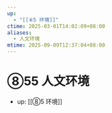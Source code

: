 ```yaml
---
up:
  - "[[⑧5 环境]]"
ctime: 2025-03-01T14:02:09+08:00
aliases:
  - 人文环境
mtime: 2025-09-09T12:37:04+08:00
---
```


# ⑧55 人文环境

- up: [[⑧5 环境]]
